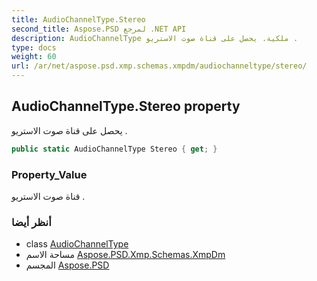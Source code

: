 ```yaml
---
title: AudioChannelType.Stereo
second_title: Aspose.PSD لمرجع .NET API
description: AudioChannelType ملكية. يحصل على قناة صوت الاستريو .
type: docs
weight: 60
url: /ar/net/aspose.psd.xmp.schemas.xmpdm/audiochanneltype/stereo/
---
```

## AudioChannelType.Stereo property

يحصل على قناة صوت الاستريو .

```csharp
public static AudioChannelType Stereo { get; }
```

### Property_Value

قناة صوت الاستريو .

### أنظر أيضا

* class [AudioChannelType](../)
* مساحة الاسم [Aspose.PSD.Xmp.Schemas.XmpDm](../../audiochanneltype/)
* المجسم [Aspose.PSD](../../../)



